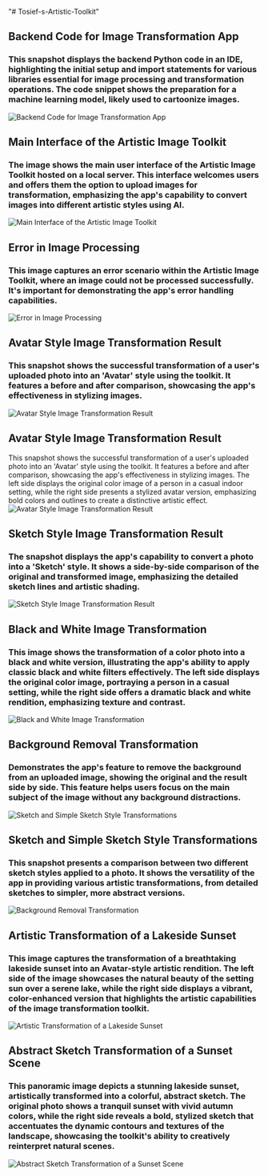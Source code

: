 "# Tosief-s-Artistic-Toolkit" 



## **Backend Code for Image Transformation App**
### **This snapshot displays the backend Python code in an IDE, highlighting the initial setup and import statements for various libraries essential for image processing and transformation operations. The code snippet shows the preparation for a machine learning model, likely used to cartoonize images.**
![Backend Code for Image Transformation App](Snapshots/0.jpg)

## **Main Interface of the Artistic Image Toolkit**
### **The image shows the main user interface of the Artistic Image Toolkit hosted on a local server. This interface welcomes users and offers them the option to upload images for transformation, emphasizing the app's capability to convert images into different artistic styles using AI.**
![Main Interface of the Artistic Image Toolkit](Snapshots/1.jpg)

## **Error in Image Processing**
### **This image captures an error scenario within the Artistic Image Toolkit, where an image could not be processed successfully. It's important for demonstrating the app's error handling capabilities.**
![Error in Image Processing](Snapshots/2.jpg)

## **Avatar Style Image Transformation Result**
### **This snapshot shows the successful transformation of a user's uploaded photo into an 'Avatar' style using the toolkit. It features a before and after comparison, showcasing the app's effectiveness in stylizing images.**
![Avatar Style Image Transformation Result](Snapshots/3.jpg)

## Avatar Style Image Transformation Result
This snapshot shows the successful transformation of a user's uploaded photo into an 'Avatar' style using the toolkit. It features a before and after comparison, showcasing the app's effectiveness in stylizing images. The left side displays the original color image of a person in a casual indoor setting, while the right side presents a stylized avatar version, emphasizing bold colors and outlines to create a distinctive artistic effect.
![Avatar Style Image Transformation Result](Snapshots/4.jpg)


## **Sketch Style Image Transformation Result**
### **The snapshot displays the app's capability to convert a photo into a 'Sketch' style. It shows a side-by-side comparison of the original and transformed image, emphasizing the detailed sketch lines and artistic shading.**
![Sketch Style Image Transformation Result](Snapshots/5.jpg)

## **Black and White Image Transformation**
### **This image shows the transformation of a color photo into a black and white version, illustrating the app's ability to apply classic black and white filters effectively. The left side displays the original color image, portraying a person in a casual setting, while the right side offers a dramatic black and white rendition, emphasizing texture and contrast.**
![Black and White Image Transformation](Snapshots/7.jpg)


## **Background Removal Transformation**
### **Demonstrates the app's feature to remove the background from an uploaded image, showing the original and the result side by side. This feature helps users focus on the main subject of the image without any background distractions.**
![Sketch and Simple Sketch Style Transformations](Snapshots/8.jpg)


## **Sketch and Simple Sketch Style Transformations**
### **This snapshot presents a comparison between two different sketch styles applied to a photo. It shows the versatility of the app in providing various artistic transformations, from detailed sketches to simpler, more abstract versions.**
![Background Removal Transformation](Snapshots/7.jpg)

## **Artistic Transformation of a Lakeside Sunset**
### **This image captures the transformation of a breathtaking lakeside sunset into an Avatar-style artistic rendition. The left side of the image showcases the natural beauty of the setting sun over a serene lake, while the right side displays a vibrant, color-enhanced version that highlights the artistic capabilities of the image transformation toolkit.**
![Artistic Transformation of a Lakeside Sunset](Snapshots/10.jpg)

## **Abstract Sketch Transformation of a Sunset Scene**
### **This panoramic image depicts a stunning lakeside sunset, artistically transformed into a colorful, abstract sketch. The original photo shows a tranquil sunset with vivid autumn colors, while the right side reveals a bold, stylized sketch that accentuates the dynamic contours and textures of the landscape, showcasing the toolkit's ability to creatively reinterpret natural scenes.**
![Abstract Sketch Transformation of a Sunset Scene](Snapshots/11.jpg)
